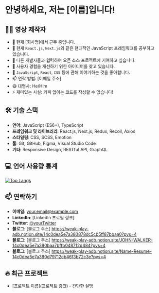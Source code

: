 # 안녕하세요, 저는 [이름]입니다!

## 👨‍💻 영상 제작자

- 🔭 현재 [회사명]에서 근무 중입니다.
- 🌱 현재 `React.js`, `Next.js`와 같은 현대적인 JavaScript 프레임워크를 공부하고 있습니다.
- 👯 다른 개발자들과 협력하여 오픈 소스 프로젝트에 기여하고 싶습니다.
- 🤔 사용자 경험을 개선하기 위한 아이디어를 찾고 있습니다.
- 💬 `JavaScript`, `React`, `CSS` 등에 관해 이야기하는 것을 좋아합니다.
- 📫 연락 방법: [이메일 주소]
- 😄 대명사: He/Him
- ⚡ 재미있는 사실: 커피 없이는 코드를 작성할 수 없습니다!

## 🛠 기술 스택
- **언어**: JavaScript (ES6+), TypeScript
- **프레임워크 및 라이브러리**: React.js, Next.js, Redux, Recoil, Axios
- **스타일링**: CSS, SCSS, Emotion
- **툴**: Git, GitHub, Figma, Visual Studio Code
- **기타**: Responsive Design, RESTful API, GraphQL

## 💻 언어 사용량 통계

[![Top Langs](https://github-readme-stats.vercel.app/api/top-langs/?username=KimDongHyun-1&layout=compact)](https://github.com/anuraghazra/github-readme-stats)


## 📫 연락하기
- **이메일**: your.email@example.com
- **LinkedIn**: [LinkedIn 프로필 링크]
- **Twitter**: [@yourTwitter](https://twitter.com/yourTwitter)
- **블로그**: [블로그 주소]
https://weak-play-adb.notion.site/14c0dea5e7a380878dc5cb5ff87bbaa0?pvs=4
- **블로그**: [블로그 주소]
https://weak-play-adb.notion.site/JOHN-WALKER-14c0dea5e7a380baa7bffb048712d484?pvs=4
- **블로그**: [블로그 주소]
https://weak-play-adb.notion.site/Name-Resume-14c0dea5e7a380d79712cb46f3b72c3e?pvs=4
<!-- 이 섹션은 자신의 프로필을 더욱 개성 있게 만들기 위해 추가할 수 있습니다 -->
## 🔥 최근 프로젝트
- [프로젝트 이름](프로젝트 링크) - 간단한 설명
